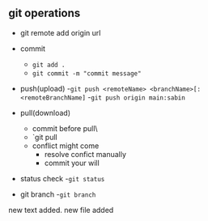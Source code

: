 ## git operations 
- git remote add origin url
- commit
    - ` git add . `
    - ` git commit -m "commit message" `
- push(upload)
    -`git push <remoteName> <branchName>[:<remoteBranchName]`
    -`git push origin main:sabin`
- pull(download)
    - commit before pull\
    - `git pull <remoteName><remoteBranchName>
    - conflict might come
        - resolve confict manually
        - commit your will

- status check
    -`git status`
- git branch 
    -`git branch`


new text added.
  new file added
